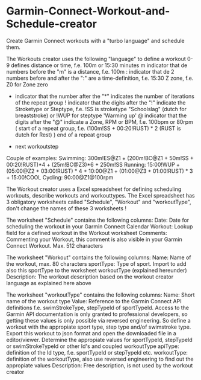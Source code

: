 # Garmin-Connect-Workout-and-Schedule-creator
Create Garmin Connect workouts with a "turbo language" and schedule them.

The Workouts creator uses the following "language" to define a workout
  0-9  defines distance or time, f.e. 100m or 15:30 minutes
  m    indicator that de numbers before the "m" is a distance, f.e. 100m
  :    indicator that de 2 numbers before and after the ":" are a time-definition, f.e. 15:30
  Z    zone, f.e. Z0 for Zone zero
  *    indicator that the number after the "*" indicates the number of iterations of the repeat group
  !    indicator that the digits after the "!" indicate the Stroketype or Steptype, f.e. !SS is stroketype "Schoolslag" (dutch for breaststroke) 
       or !WUP for steptype 'Warming up'
  @    indicator that the digits after the "@" indicate a Zone, RPM or BPM, f.e. 100bpm or 80rpm
  (    start of a repeat group, f.e. (100m!SS + 00:20!RUST) * 2 (RUST is dutch for Rest)
  )    end of a repeat group
  +    next workoutstep
  
Couple of examples:
  Swimming: 300m!ES@Z1 + (200m!BC@Z1 + 50m!SS + 00:20!RUST)*4 + (25m!BC@Z3)*6 + 250m!SS
  Running:  15:00!WUP + (05:00@Z2 + 03:00!RUST) * 4 + 10:00@Z1 + (01:00@Z3 + 01:00!RUST) * 3 + 15:00!COOL
  Cycling:  90:00@Z1@100rpm

The Workout creator uses a Excel spreadsheet for defining scheduling workouts, describe workouts and workouttypes. The Excel spreadsheet has 3 obligatory worksheets called "Schedule", "Workout" and "workoutType", don't change the names of these 3 worksheets !

The worksheet "Schedule" contains the following columns:
  Date:         Date for scheduling the workout in your Garmin Connect Calendar
  Workout:      Lookup field for a defined workout in the Workout worksheet
  Comments:     Commenting your Workout, this comment is also visible in your Garmin Connect Workout. Max. 512 characters
  
The worksheet "Workout" contains the following columns:
  Name:         Name of the workout, max. 80 characters
  sportType:    Type of sport. Import to add also this sportType to the worksheet workoutType (explained hereunder)
  Description:  The workout description based on the workout creator language as explained here above
  
The worksheet "workoutType" contains the following columns:
  Name:         Short name of the workout type
  Value:        Reference to the Garmin Connect API definitions f.e. swimStrokeType, stepTypeId of sportTypeId. Access to the Garmin API documentation is only
								granted to professional developers, so getting these values is only possible via reversed engineering. So define a workout with the appropiate
								sport type, step type and/of swimstroke type. Export this workout to json format and open the downloaded file in a editor/viewer. Determine the
								appropiate values for sportTypeId, stepTypeId or swimStrokeTypeId or other Id's and coupled workoutType
	apiType:			definition of the Id type, f.e. sportTypeId or stepTypeId etc.
	workoutType:	definition of the workoutType, also use reversed engineering to find out the appropiate values
	Description:	Free description, is not used by the workout creator
